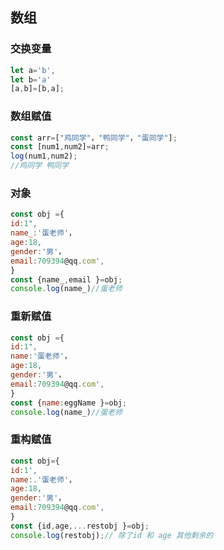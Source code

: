 ## 数组

### 交换变量

```js
let a='b',
let b='a'
[a,b]=[b,a];
```

### 数组赋值

```js
const arr=["鸡同学"，"鸭同学"，"蛋同学"];
const [num1,num2]=arr;
log(num1,num2);
//鸡同学 鸭同学
```

### 对象

```js
const obj ={
id:1",
name_:'蛋老师'，
age:18,
gender:'男'，
email:709394@qq.com',
}
const {name_,email }=obj;
console.log(name_)//蛋老师
```

### 重新赋值

```js
const obj ={
id:1",
name:'蛋老师'，
age:18,
gender:'男'，
email:709394@qq.com',
}
const {name:eggName }=obj;
console.log(name_)//蛋老师
```

### 重构赋值

```js
const obj={
id:1',
name:.'蛋老师'，
age:18,
gender:'男'，
email:709394@qq.com',
}
const {id,age,...restobj }=obj;
console.log(restobj);// 除了id 和 age 其他剩余的
```

